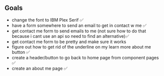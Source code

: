 ## Goals ##
 - change the font to IBM Plex Serif ✅
 - have a form somewhere to send an email to get in contact w me ✅
 - get contact me form to send emails to me (not sure how to do that because i cant use an api so need to find an alternative)✅
 - get contact me form to be pretty and make sure it works
 - figure out how to get rid of the underline on my learn more about me button ✅
 - create a header/button to go back to home page from component pages ✅
 - create an about me page ✅